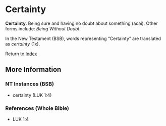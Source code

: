 # Certainty
**Certainty**. 
Being sure and having no doubt about something (acai). 
Other forms include: 
*Being Without Doubt*. 




In the New Testament (BSB), words representing “Certainty” are translated as 
*certainty* (1x). 


Return to [Index](00-Index.md)

## More Information

### NT Instances (BSB)

* certainty (LUK 1:4)



### References (Whole Bible)

* LUK 1:4



